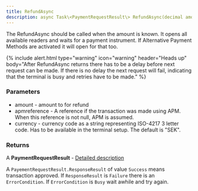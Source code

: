```yaml
---
title: RefundAsync
description: async Task\<PaymentRequestResult\> RefundAsync(decimal amount,string apmreference="", [string currency="SEK"])
---
```


The RefundAsync should be called when the amount is known. It opens all available readers and waits for a payment instrument. If Alternative Payment Methods are activated it will open for that too.

{% include alert.html type="warning" icon="warning" header="Heads up"
body="After RefundAsync returns there has to be a delay before next request can be made. If there is no delay the next request will fail, indicating that the terminal is busy and retries have to be made."
%}

### Parameters

* amount - amount to for refund
* apmreference - A reference if the transaction was made using APM. When this reference is not null, APM is assumed.
* currency - currency code as a string representing ISO-4217 3 letter code. Has to be available in the terminal setup. The default is "SEK".

### Returns

A **PaymentRequestResult** - [Detailed description][paymentrequestresult]

A `PayementRequestResult.ResponseResult` of value `Success` means transaction approved.
If `ResponseResult` is `Failure` there is an `ErrorCondition`. If `ErrorCondition` is `Busy` wait awhile and try again.

[paymentrequestresult]: ./paymentasync
